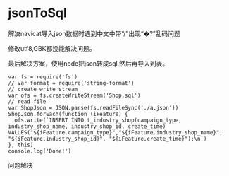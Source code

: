 # jsonToSql
解决navicat导入json数据时遇到中文中带“/”出现“�?”乱码问题

修改utf8,GBK都没能解决问题。

最后解决方案，使用node把json转成sql,然后再导入到表。

```
var fs = require('fs')
// var format = require('string-format')
// create write stream
var ofs = fs.createWriteStream('Shop.sql')
// read file
var ShopJson = JSON.parse(fs.readFileSync('./a.json'))
ShopJson.forEach(function (iFeature) {
  ofs.write(`INSERT INTO t_industry_shop(campaign_type, industry_shop_name, industry_shop_id, create_time) VALUES("${iFeature.campaign_type}","${iFeature.industry_shop_name}", "${iFeature.industry_shop_id}", "${iFeature.create_time}");\n`)
}, this)
console.log('Done!')
```

问题解决
